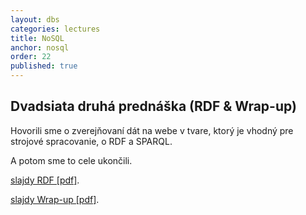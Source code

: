```yaml
---
layout: dbs
categories: lectures
title: NoSQL
anchor: nosql
order: 22
published: true
---
```

## Dvadsiata druhá prednáška (RDF & Wrap-up)

Hovorili sme o zverejňovaní dát na webe v tvare, ktorý je vhodný pre strojové spracovanie, o RDF a SPARQL. 

A potom sme to cele ukončili.

[slajdy RDF [pdf]](/lectures/files/22_RDF.pdf).

[slajdy Wrap-up [pdf]](/lectures/files/Wrap-up.pdf).


